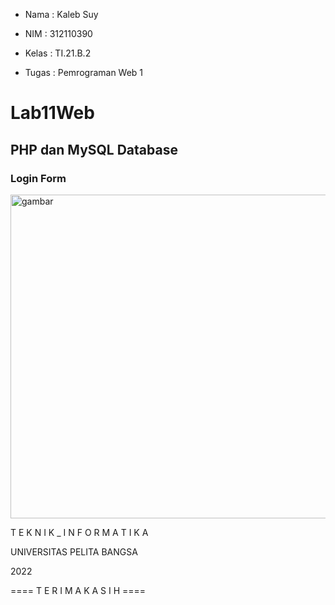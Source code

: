 - Nama  : Kaleb Suy

- NIM   : 312110390

- Kelas : TI.21.B.2

- Tugas : Pemrograman Web 1

# Lab11Web
## PHP dan MySQL Database
### Login Form

<img width="518" alt="gambar" src="https://user-images.githubusercontent.com/92831647/208824121-e0f0a315-7b4f-4a17-8a7e-f30f6df2d1d4.png">

T E K N I K _ I N F O R M A T I K A

UNIVERSITAS PELITA BANGSA

2022

==== T E R I M A K A S I H ====
